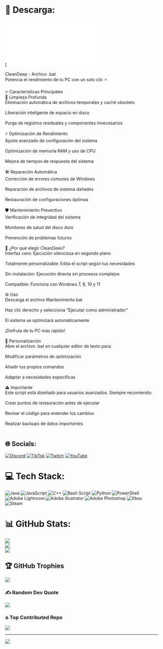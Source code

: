 # 💫 Descarga:
[![Descargar ahora]([https://github.com/theprotodeus/CleanDeep-V1.0/raw/main/Mantenimiento%Ultimate.bat)

CleanDeep - Archivo .bat<br>Potencia el rendimiento de tu PC con un solo clic ⚡<br><br>🔥 Características Principales<br>🧹 Limpieza Profunda<br>Eliminación automática de archivos temporales y caché obsoleto<br><br>Liberación inteligente de espacio en disco<br><br>Purga de registros residuales y componentes innecesarios<br><br>⚡ Optimización de Rendimiento<br>Ajuste avanzado de configuración del sistema<br><br>Optimización de memoria RAM y uso de CPU<br><br>Mejora de tiempos de respuesta del sistema<br><br>🛠️ Reparación Automática<br>Corrección de errores comunes de Windows<br><br>Reparación de archivos de sistema dañados<br><br>Restauración de configuraciones óptimas<br><br>🛡️ Mantenimiento Preventivo<br>Verificación de integridad del sistema<br><br>Monitoreo de salud del disco duro<br><br>Prevención de problemas futuros<br><br>🎯 ¿Por qué elegir CleanDeeo?<br>Interfaz cero: Ejecución silenciosa en segundo plano<br><br>Totalmente personalizable: Edita el script según tus necesidades<br><br>Sin instalación: Ejecución directa sin procesos complejos<br><br>Compatible: Funciona con Windows 7, 8, 10 y 11<br><br>⚙️ Uso<br>Descarga el archivo Mantenimento.bat<br><br>Haz clic derecho y selecciona "Ejecutar como administrador"<br><br>El sistema se optimizará automáticamente<br><br>¡Disfruta de tu PC más rápido!<br><br>📝 Personalización<br>Abre el archivo .bat en cualquier editor de texto para:<br><br>Modificar parámetros de optimización<br><br>Añadir tus propios comandos<br><br>Adaptar a necesidades específicas<br><br>⚠️ Importante<br>Este script está diseñado para usuarios avanzados. Siempre recomiendo:<br><br>Crear puntos de restauración antes de ejecutar<br><br>Revisar el código para entender los cambios<br><br>Realizar backups de datos importantes<br><br>


## 🌐 Socials:
[![Discord](https://img.shields.io/badge/Discord-%237289DA.svg?logo=discord&logoColor=white)](https://discord.gg/https://protodeus.odoo.com/) [![TikTok](https://img.shields.io/badge/TikTok-%23000000.svg?logo=TikTok&logoColor=white)](https://tiktok.com/@@theprotodeus) [![Twitch](https://img.shields.io/badge/Twitch-%239146FF.svg?logo=Twitch&logoColor=white)](https://twitch.tv/Prendock) [![YouTube](https://img.shields.io/badge/YouTube-%23FF0000.svg?logo=YouTube&logoColor=white)](https://youtube.com/@@ProtoDeus) 

# 💻 Tech Stack:
![Java](https://img.shields.io/badge/java-%23ED8B00.svg?style=for-the-badge&logo=openjdk&logoColor=white) ![JavaScript](https://img.shields.io/badge/javascript-%23323330.svg?style=for-the-badge&logo=javascript&logoColor=%23F7DF1E) ![C++](https://img.shields.io/badge/c++-%2300599C.svg?style=for-the-badge&logo=c%2B%2B&logoColor=white) ![Bash Script](https://img.shields.io/badge/bash_script-%23121011.svg?style=for-the-badge&logo=gnu-bash&logoColor=white) ![Python](https://img.shields.io/badge/python-3670A0?style=for-the-badge&logo=python&logoColor=ffdd54) ![PowerShell](https://img.shields.io/badge/PowerShell-%235391FE.svg?style=for-the-badge&logo=powershell&logoColor=white) ![Adobe Lightroom](https://img.shields.io/badge/Adobe%20Lightroom-31A8FF.svg?style=for-the-badge&logo=Adobe%20Lightroom&logoColor=white) ![Adobe Illustrator](https://img.shields.io/badge/adobe%20illustrator-%23FF9A00.svg?style=for-the-badge&logo=adobe%20illustrator&logoColor=white) ![Adobe Photoshop](https://img.shields.io/badge/adobe%20photoshop-%2331A8FF.svg?style=for-the-badge&logo=adobe%20photoshop&logoColor=white) ![Xbox](https://img.shields.io/badge/xbox-%23107C10.svg?style=for-the-badge&logo=xbox&logoColor=white) ![Steam](https://img.shields.io/badge/steam-%23000000.svg?style=for-the-badge&logo=steam&logoColor=white)
# 📊 GitHub Stats:
![](https://github-readme-stats.vercel.app/api?username=TheProtoDeus&theme=tokyonight&hide_border=false&include_all_commits=true&count_private=false)<br/>
![](https://nirzak-streak-stats.vercel.app/?user=TheProtoDeus&theme=tokyonight&hide_border=false)<br/>
![](https://github-readme-stats.vercel.app/api/top-langs/?username=TheProtoDeus&theme=tokyonight&hide_border=false&include_all_commits=true&count_private=false&layout=compact)

## 🏆 GitHub Trophies
![](https://github-profile-trophy.vercel.app/?username=TheProtoDeus&theme=radical&no-frame=false&no-bg=true&margin-w=4)

### ✍️ Random Dev Quote
![](https://quotes-github-readme.vercel.app/api?type=vetical&theme=radical)

### 🔝 Top Contributed Repo
![](https://github-contributor-stats.vercel.app/api?username=TheProtoDeus&limit=5&theme=dark&combine_all_yearly_contributions=true)

---
[![](https://visitcount.itsvg.in/api?id=TheProtoDeus&icon=0&color=0)](https://visitcount.itsvg.in)

<!-- Proudly created with GPRM ( https://gprm.itsvg.in ) -->
